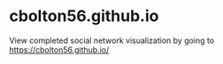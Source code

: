 # cbolton56.github.io

View completed social network visualization by going to https://cbolton56.github.io/
